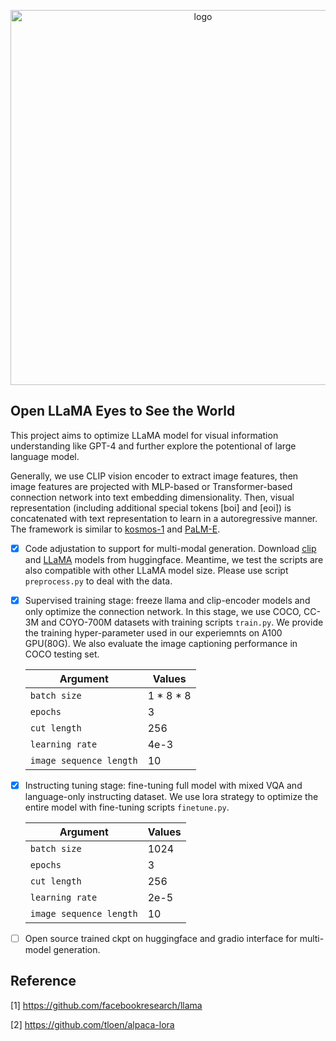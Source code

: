 <p align="center">
     <img src="figures/logo.png" alt="logo" width = "600">
     <br/>
</p>



## Open LLaMA Eyes to See the World

This project aims to optimize LLaMA model for visual information understanding like GPT-4 and further explore the potentional of large language model. 

Generally, we use CLIP vision encoder to extract image features, then image features are projected with MLP-based or Transformer-based connection network into text embedding dimensionality. Then, visual representation (including additional special tokens [boi] and [eoi]) is concatenated with text representation to learn in a autoregressive manner. The framework is similar to [kosmos-1](https://arxiv.org/pdf/2302.14045.pdf) and [PaLM-E](https://palm-e.github.io/).


- [X] Code adjustation to support for multi-modal generation. Download [clip](https://huggingface.co/openai/clip-vit-large-patch14) and [LLaMA](https://huggingface.co/decapoda-research/llama-7b-hf) models from huggingface. Meantime, we test the scripts are also compatible with other LLaMA model size. Please use script ```preprocess.py``` to deal with the data.  

- [X] Supervised training stage: freeze llama and clip-encoder models and only optimize the connection network. In this stage, we use COCO, CC-3M and COYO-700M datasets with training scripts ```train.py```. 
     We provide the training hyper-parameter used in our experiemnts on A100 GPU(80G).  We also evaluate the image captioning performance in COCO testing set. 
       
     | Argument | Values |
     |------|------|
     | `batch size` | 1 * 8 * 8 |
     | `epochs` | 3 |
     | `cut length` | 256 |
     | `learning rate` | 4e-3 |
     | `image sequence length` | 10 |



- [X] Instructing tuning stage: fine-tuning full model with mixed VQA and language-only instructing dataset. We use lora strategy to optimize the entire model with fine-tuning scripts ```finetune.py```. 

     | Argument | Values |
     |------|------|
     | `batch size` | 1024 |
     | `epochs` | 3 |
     | `cut length` | 256 |
     | `learning rate` | 2e-5 |
     | `image sequence length` | 10 |


- [ ] Open source trained ckpt on huggingface and gradio interface for multi-model generation. 


## Reference 

[1] https://github.com/facebookresearch/llama 

[2] https://github.com/tloen/alpaca-lora





